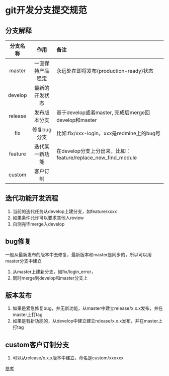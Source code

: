 # git开发分支提交规范

## 分支解释

|分支名称|作用|备注|
|:-:|:-:|:----|
|master|一直保持产品稳定|永远处在即将发布(production-ready)状态|
|develop|最新的开发状态||
|release|发布版本分支|基于develop或者master, 完成后merge回develop和master|
|fix|修复bug分支|比如:fix/xxx-login，xxx是redmine上的bug号
|feature|迭代某一新功能|在develop分支上分出来，比如：feature/replace_new_find_module|
|custom|客户订制||


## 迭代功能开发流程

1. 当前的迭代任务从develop上建分支，如feature/xxxx
2. 如果条件允许可以要求其他人review
3. 自测完毕merge入develop


## bug修复
一般从最新发布的版本中去修复，最新版本和master是同步的，所以可以用master分支中建立

1. 从master上建新分支，如fix/login_error，
2. 同时merge到develop和master分支上

## 版本发布
1. 如果是紧急修复bug，并无新功能，从master中建立release/x.x.x发布，并在master上打tag
2. 如果是有新功能的，从develop中建立建立release/x.x.x发布，并在master上打tag

## custom客户订制分支

1. 可以从release/x.x.x版本中建立，命名是custom/xxxxxx

[参考](http://nvie.com/posts/a-successful-git-branching-model/)
